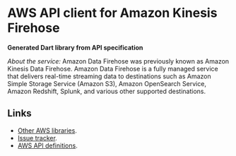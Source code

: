# AWS API client for Amazon Kinesis Firehose

**Generated Dart library from API specification**

*About the service:*
Amazon Data Firehose was previously known as Amazon Kinesis Data Firehose.
</note>
Amazon Data Firehose is a fully managed service that delivers real-time
streaming data to destinations such as Amazon Simple Storage Service (Amazon
S3), Amazon OpenSearch Service, Amazon Redshift, Splunk, and various other
supported destinations.

## Links

- [Other AWS libraries](https://github.com/agilord/aws_client/tree/master/generated).
- [Issue tracker](https://github.com/agilord/aws_client/issues).
- [AWS API definitions](https://github.com/aws/aws-sdk-js/tree/master/apis).
